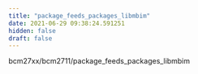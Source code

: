 ```yaml
---
title: "package_feeds_packages_libmbim"
date: 2021-06-29 09:38:24.591251
hidden: false
draft: false
---
```


bcm27xx/bcm2711/package_feeds_packages_libmbim

